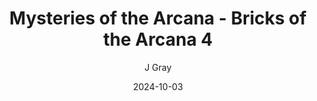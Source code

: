 ---
title: 'Mysteries of the Arcana - Bricks of the Arcana 4'
alt: 'Mysteries of the Arcana'
date: '2024-10-03'
author: 'J Gray'
artist: 'Keira'
---